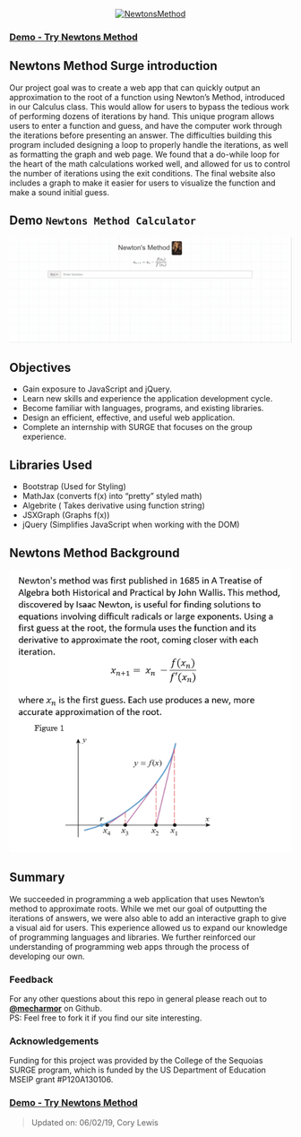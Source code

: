 <p align="center">
<a href="https://rawgit.com/johnRedden/newtonsMethodSurge/master/index.html">
<img alt="NewtonsMethod" src="https://github.com/mecharmor/Newtons-Method-Surge/blob/master/pictures/isaac_newton.jpg" width="250">
</a>
</p>

### [Demo - Try Newtons Method](https://rawgit.com/johnRedden/newtonsMethodSurge/master/index.html)

## Newtons Method Surge introduction
Our project goal was to create a web app that can quickly output an approximation to the root of a function using Newton’s Method, introduced in our Calculus class. This would allow for users to bypass the tedious work of performing dozens of iterations by hand. This unique program allows users to enter a function and guess, and have the computer work through the iterations before presenting an answer. The difficulties building this program included designing a loop to properly handle the iterations, as well as formatting the graph and web page. We found that a do-while loop for the heart of the math calculations worked well, and allowed for us to control the number of iterations using the exit conditions. The final website also includes a graph to make it easier for users to visualize the function and make a sound initial guess.

## Demo `Newtons Method Calculator`
![daug_demo](https://github.com/mecharmor/Newtons-Method-Surge/blob/master/pictures/NewtonsMethod%20-%20sample.gif)

## Objectives
* Gain exposure to JavaScript and jQuery.
* Learn new skills and experience the application development cycle.
* Become familiar with languages, programs, and existing libraries.
* Design an efficient, effective, and useful web application.
* Complete an internship with SURGE that focuses on the group experience.

## Libraries Used
* Bootstrap (Used for Styling)
* MathJax  (converts f(x) into “pretty” styled math)
* Algebrite ( Takes derivative using function string)
* JSXGraph (Graphs f(x))
* jQuery (Simplifies JavaScript when working with the DOM)

## Newtons Method Background
<p align="left">
<a href="https://rawgit.com/johnRedden/newtonsMethodSurge/master/index.html">
<img alt="NewtonsMethod" src="https://github.com/mecharmor/Newtons-Method-Surge/blob/master/pictures/NewtonsMethod-Background.PNG">
</a>
</p>

## Summary
We succeeded in programming a web application that uses Newton’s method to approximate roots. While we met our goal of outputting the iterations of answers, we were also able to add an interactive graph to give a visual aid for users. This experience allowed us to expand our knowledge of programming languages and libraries. We further reinforced our understanding of programming web apps through the process of developing our own.

### Feedback
For any other questions about this repo in general please reach out to [**@mecharmor**](https://github.com/mecharmor) on Github. <br>
PS: Feel free to fork it if you find our site interesting.

### Acknowledgements
Funding for this project was provided by the College of the Sequoias SURGE program, which is funded by the US Department of Education MSEIP grant #P120A130106.

### [Demo - Try Newtons Method](https://rawgit.com/johnRedden/newtonsMethodSurge/master/index.html)

> Updated on: 06/02/19, Cory Lewis

